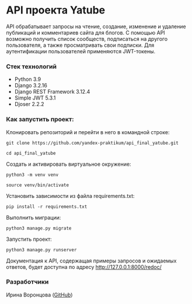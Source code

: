 # API проекта Yatube

API обрабатывает запросы на чтение, создание, изменение и удаление публикаций и комментариев сайта для блогов.
С помощью API возможно получить список сообществ, подписаться на другого пользователя, а также просматривать свои подписки.
Для аутентификации пользователей применяются JWT-токены.


### Стек технологий

- Python 3.9
- Django 3.2.16
- Django REST Framework 3.12.4
- Simple JWT 5.3.1
- Djoser 2.2.2


### Как запустить проект:

Клонировать репозиторий и перейти в него в командной строке:

```
git clone https://github.com/yandex-praktikum/api_final_yatube.git
```

```
cd api_final_yatube
```

Cоздать и активировать виртуальное окружение:

```
python3 -m venv venv
```

```
source venv/bin/activate
```

Установить зависимости из файла requirements.txt:

```
pip install -r requirements.txt
```

Выполнить миграции:

```
python3 manage.py migrate
```

Запустить проект:

```
python3 manage.py runserver
```

Документация к API, содержащая примеры запросов и ожидаемых ответов, будет доступна по адресу http://127.0.0.1:8000/redoc/

### Разработчики

Ирина Воронцова ([GitHub](https://github.com/RavenIV))


